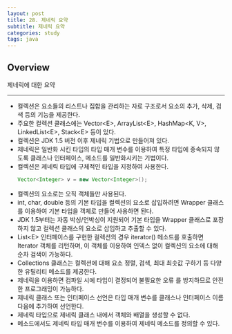 ```yaml
---
layout: post
title: 28. 제네릭 요약
subtitle: 제네릭 요약
categories: study
tags: java
---
```


## Overview

제네릭에 대한 요약

***

- 컬렉션은 요소들의 리스트나 집합을 관리하는 자료 구조로서 요소의 추가, 삭제, 검색 등의 기능을 제공한다.
- 주요한 컬렉션 클래스에는 Vector&lt;E&gt;, ArrayList&lt;E&gt;, HashMap&lt;K, V&gt;, LinkedList&lt;E&gt;, Stack&lt;E&gt; 등이 있다.
- 컬렉션은 JDK 1.5 버전 이후 제네릭 기법으로 만들어져 있다.
- 제네릭은 일반화 시킨 타입의 타입 매개 변수를 이용하여 특정 타입에 종속되지 않도록 클래스나 인터페이스, 메소드를 일반화시키는 기법이다.
- 컬렉션은 제네릭 타입에 구체적인 타입을 지정하여 사용한다.
  ```java
  Vector<Integer> v = new Vector<Integer>();
  ```
- 컬렉션의 요소로는 오직 객체들만 사용된다.
- int, char, double 등의 기본 타입을 컬렉션의 요소로 삽입하려면 Wrapper 클래스를 이용하여 기본 타입을 객체로 만들어 사용하면 된다.
- JDK 1.5부터는 자동 박싱/언박싱이 지원되어 기본 타입을 Wrapper 클래스로 포장하지 않고 컬렉션 클래스의 요소로 삽입하고 추출할 수 있다.
- List&lt;E&gt; 인터페이스를 구현한 컬렉션의 경우 iterator() 메소드를 호출하면 Iterator 객체를 리턴하며, 이 객체를 이용하여 인덱스 없이 컬렉션의 요소에 대해 순차 검색이 가능하다.
- Collections 클래스는 컬렉션에 대해 요소 정렬, 검색, 최대 최솟값 구하기 등 다양한 유틸리티 메소드를 제공한다.
- 제네릭을 이용하면 컴파일 시에 타입이 결정되어 불필요한 오류 를 방지하므로 안전한 프로그래밍이 가능하다.
- 제네릭 클래스 또는 인터페이스 선언은 타입 매개 변수를 클래스나 인터페이스 이름 다음에 추가하여 선언한다.
- 제네릭 타입으로 제네릭 클래스 내에서 객체와 배열을 생성할 수 없다.
- 메소드에서도 제네릭 타입 매개 변수를 이용하여 제네릭 메소드를 정의할 수 있다.